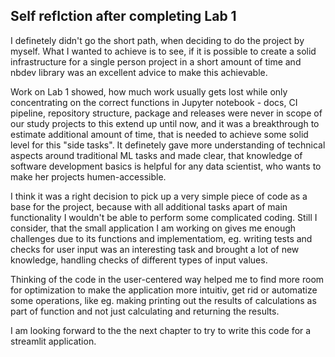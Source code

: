 ## Self reflction after completing Lab 1

I definetely didn't go the short path, when deciding to do the project by myself. What I wanted to achieve is to see, if it is possible to create a solid infrastructure for a single person project in a short amount of time and nbdev library was an excellent advice to make this achievable. 

Work on Lab 1 showed, how much work usually gets lost while only concentrating on the correct functions in Jupyter notebook - docs, CI pipeline, repository structure, package and releases were never in scope of our study projects to this extend up until now, and it was a breakthrough to estimate additional amount of time, that is needed to achieve some solid level for this "side tasks". It definetely gave more understanding of technical aspects around traditional ML tasks and made clear, that knowledge of software development basics is helpful for any data scientist, who wants to make her projects humen-accessible.

I think it was a right decision to pick up a very simple piece of code as a base for the project, because with all additional tasks apart of main functionality I wouldn't be able to perform some complicated coding. Still I consider, that the small application I am working on gives me enough challenges due to its functions and implementatiom, eg. writing tests and checks for user input was an interesting task and brought a lot of new knowledge, handling checks of different types of input values.

Thinking of the code in the user-centered way helped me to find more room for optimization to make the application more intuitiv, get rid or automatize some operations, like eg. making printing out the results of calculations as part of function and not just calculating and returning the results.

I am looking forward to the the next chapter to try to write this code for a streamlit application.